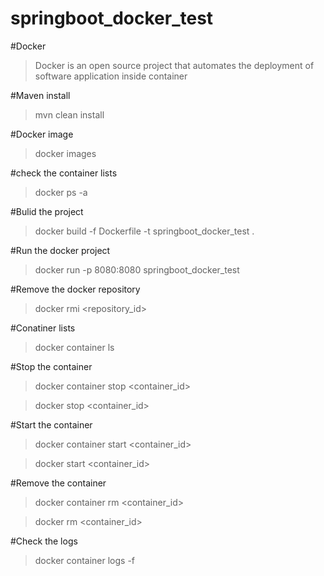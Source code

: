 # springboot_docker_test

#Docker 
>Docker is an open source project that automates the deployment of software application inside container

#Maven install
>mvn clean install

#Docker image 
>docker images

#check the container lists
>docker ps -a

#Bulid the project 
>docker build -f Dockerfile -t springboot_docker_test .

#Run the docker project
>docker run -p 8080:8080 springboot_docker_test

#Remove the docker repository
>docker rmi <repository_id>

#Conatiner lists
>docker container ls

#Stop the container
>docker container stop <container_id>

>docker stop <container_id>

#Start the container
>docker container start <container_id>

>docker start <container_id>

#Remove the container
>docker container rm <container_id>

>docker rm <container_id>

#Check the logs
>docker container logs -f<container-id>
  
